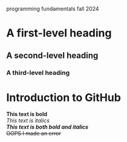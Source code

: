 programming fundamentals fall 2024
 # A first-level heading 
 ## A second-level heading 
 ### A third-level heading
# Introduction to GitHub
 **This text is bold**\
 *This text is italics*\
 ***This text is both bold and italics***\
 ~~OOPS I made an error~~
